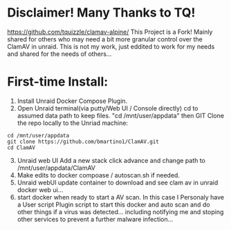 # Disclaimer! Many Thanks to TQ!
https://github.com/tquizzle/clamav-alpine/
This Project is a Fork! Mainly shared for others who may need a bit more granular control over the ClamAV in unraid.
This is not my work, just eddited to work for my needs and shared for the needs of others...

# First-time Install:
1. Install Unraid Docker Compose Plugin.
2. Open Unraid terminal(via putty/Web UI / Console directly) cd to assumed data path to keep files. "cd /mnt/user/appdata" then GIT Clone the repo locally to the Unriad machine:

```
cd /mnt/user/appdata
git clone https://github.com/bmartino1/ClamAV.git
cd ClamAV
```

3. Unraid web UI Add a new stack click advance and change path to /mnt/user/appdata/ClamAV
4. Make edits to docker compoase / autoscan.sh if needed.
5. Unraid webUI update container to download and see clam av in unraid docker web ui...
6. start docker when ready to start a AV scan. In this case I Personaly have a User script Plugin script to start this docker and auto scan and do other things if a virus was detected... including notifying me and stoping other services to prevent a further malware infection...
